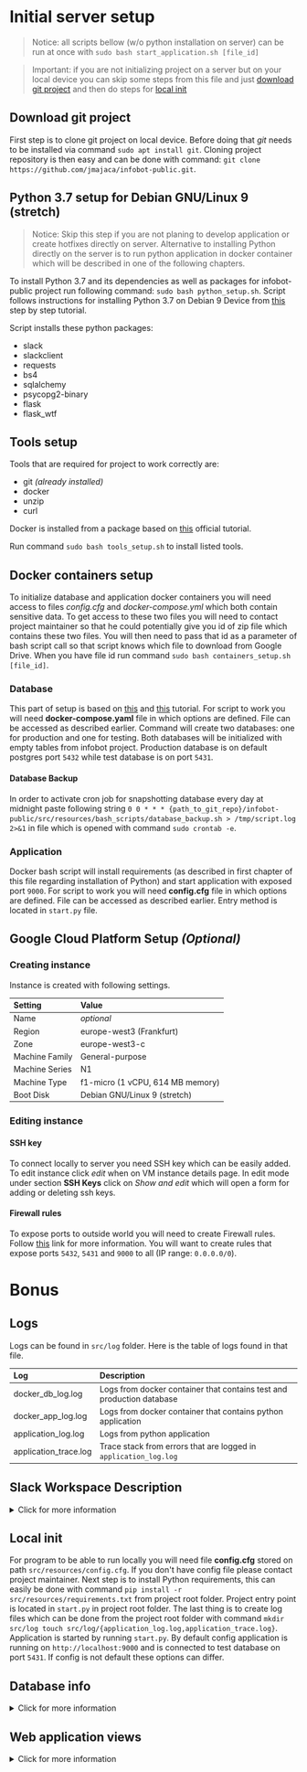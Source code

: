 # Initial server setup

> Notice: all scripts bellow (w/o python installation on server) can be run at once with 
> `sudo bash start_application.sh [file_id]`

> Important: if you are not initializing project on a server but on your local device you can skip some steps from this
> file and just
> [download git project](https://github.com/jmajaca/infobot-public/blob/master/doc/infobot_doc.md#download-git-project)
> and then do steps for
> [local init](https://github.com/jmajaca/infobot-public/blob/master/doc/infobot_doc.md#local-init)

## Download git project

First step is to clone git project on local device. Before doing that *git* needs
to be installed via command `sudo apt install git`. Cloning project repository is
then easy and can be done with command: `git clone https://github.com/jmajaca/infobot-public.git`.

## Python 3.7 setup for Debian GNU/Linux 9 (stretch)

> Notice: Skip this step if you are not planing to develop application or create hotfixes
> directly on server. Alternative to installing Python directly on the server is to run 
> python application in docker container which
> will be described in one of the following chapters.

To install Python 3.7 and its dependencies as well as packages for infobot-public
project run following command:
`sudo bash python_setup.sh`. Script follows instructions for installing Python
3.7 on Debian 9 Device from [this](https://linuxize.com/post/how-to-install-python-3-7-on-debian-9/)
step by step tutorial.

Script installs these python packages:

* slack
* slackclient
* requests
* bs4
* sqlalchemy
* psycopg2-binary
* flask
* flask_wtf

## Tools setup

Tools that are required for project to work correctly are:

* git *(already installed)*
* docker
* unzip
* curl

Docker is installed from a package based on [this](https://docs.docker.com/engine/install/debian/)
official tutorial.

Run command `sudo bash tools_setup.sh` to install listed tools.

## Docker containers setup

To initialize database and application docker containers you will need access
to files *config.cfg* and *docker-compose.yml* which both contain sensitive data.
To get access to these two files you will need to contact project maintainer
so that he could potentially give you id of zip file which contains these two
files. You will then need to pass that id as a parameter of bash script call
so that script knows which file to download from Google Drive.
When you have file id run command
`sudo bash containers_setup.sh [file_id]`.

### Database

This part of setup is based on [this](https://phoenixnap.com/kb/deploy-postgresql-on-docker)
and [this](https://www.digitalocean.com/community/tutorials/how-to-install-docker-compose-on-debian-9) tutorial. 
For script to work you will need **docker-compose.yaml** 
file in which options are defined. File can be accessed as described earlier.
Command will create two databases: one for production and one for testing. Both databases will be initialized with empty
tables from infobot project. Production database is on default postgres port `5432` while test database is on port
`5431`.

#### Database Backup

In order to activate cron job for snapshotting database every day at midnight paste
following string `0 0 * * * {path_to_git_repo}/infobot-public/src/resources/bash_scripts/database_backup.sh > /tmp/script.log 2>&1`
in file which is opened with command `sudo crontab -e`.

### Application

Docker bash script will install
requirements (as described in first chapter of this file regarding installation of Python)
and start application with exposed port `9000`. 
For script to work you will need **config.cfg** 
file in which options are defined. File can be accessed as described earlier.
Entry method is located in `start.py` file.

## Google Cloud Platform Setup *(Optional)*

### Creating instance

Instance is created with following settings.

|     Setting             |     Value     |
| :------------------ | :-------------------|
| Name | *optional* |
| Region | europe-west3 (Frankfurt) |
| Zone | europe-west3-c |
| Machine Family | General-purpose |
| Machine Series | N1 |
| Machine Type | f1-micro (1 vCPU, 614 MB memory) |
| Boot Disk | Debian GNU/Linux 9 (stretch) |

### Editing instance

#### SSH key

To connect locally to server you need SSH key which can be easily added.
To edit instance click *edit* when on VM instance details page.
In edit mode under section **SSH Keys** click on *Show and edit* which will
open a form for adding or deleting ssh keys.

#### Firewall rules

To expose ports to outside world you will need to create Firewall rules. Follow
[this](https://stackoverflow.com/questions/21065922/how-to-open-a-specific-port-such-as-9090-in-google-compute-engine)
link for more information.
You will want to create rules that expose ports `5432`, `5431` and `9000` to all (IP range: `0.0.0.0/0`).

# Bonus

## Logs

Logs can be found in `src/log` folder. Here is the table of logs found in that file.

|     Log             |     Description     |
| :------------------ | :-------------------|
| docker_db_log.log   | Logs from docker container that contains test and production database |
| docker_app_log.log  | Logs from docker container that contains python application |
| application_log.log | Logs from python application |
| application_trace.log | Trace stack from errors that are logged in `application_log.log` |

## Slack Workspace Description

<details>

<summary>Click for more information</summary>

### Test Workspace

For test workspace url please contact project maintainer.

### Bot permissions

Infobot has following permissions on slack workspace:

|     OAuth Scope     |     Description     |
| :------------------ | :-------------------|
| app_mentions:read   | View messages that directly mention @infobot in conversations that the app is in |
| channels:read      | View basic information about public channels in the workspace |
| chat:write | Send messages as @infobot |
| chat:write.public | Send messages to channels @infobot isn't a member of |
| im:read | View basic information about direct messages that Infobot has been added to |
| im:write | Start direct messages with people |
| pins:read | View pinned content in channels and conversations that Infobot has been added to |
| pins:write | Add and remove pinned messages and files |
| reactions: read | View emoji reactions and their associated content in channels and conversations that Infobot has been added to |
| users:read | View people in the workspace |

</details>

## Local init

For program to be able to run locally you will need file **config.cfg** stored on path `src/resources/config.cfg`.
If you don't have config file please contact project maintainer. Next step is to install Python requirements, this
can easily be done with command `pip install -r src/resources/requirements.txt` from project root folder. Project entry 
point is located in `start.py` in project root folder. 
The last thing is to create log files which can be done from the project root folder with command
`mkdir src/log touch src/log/{application_log.log,application_trace.log}`.
Application is started by running `start.py`.
By default config application is running on `http://localhost:9000` and is connected to test database on port `5431`.
If config is not default these options can differ.

## Database info

<details>

<summary>Click for more information</summary>

### Diagram

![Alt text](doc/images/dbdiagram.png?raw=true "Database diagram")

### Description

#### Notification

This table contains all relevant data of notification that is beaning scrapped.

| name | type | description |
| :--- | :--- | :---------- |
| id | SERIAL | unique autogenerated notification identification |
| title | VARCHAR | title of the notification |
| author | INTEGER | foreign key that is unique identification of the notification author |
| site | INTEGER | foreign key that is unique identification of the notification course |
| publish_date | TIMESTAMP | date and time when the notification was published |
| text | VARCHAR | text of the notification parsed for the Slack messaging |
| link | VARCHAR | link to the original notification that was scrapped |

#### Reminder

This table represents autogenerated reminders from scrapped notifications.

| name | type | description |
| :--- | :--- | :---------- |
| id | SERIAL | unique autogenerated reminder identification |
| text | VARCHAR | text of the reminder (one notification paragraph) parsed for the Slack messaging |
| end_date | TIMESTAMP | date and time when the event in the reminder is meant to happen |
| timer | INTERVAL | time before `end_date` when reminder is meant to be sent as a Slack message |
| posted | BOOLEAN | flag that tells if reminder has already been sent |

#### Channel

This table represents Slack channels from selected Slack Workspace.

| name | type | description |
| :--- | :--- | :---------- |
| id | VARCHAR | unique channel identification generated by Slack |
| tag | VARCHAR | channel tag |
| creator_id | VARCHAR | foreign key that is unique identification of Slack user who created the channel |
| created | TIMESTAMP | date and time when the channel was created |

#### Course

This table represents a faculty course.

| name | type | description |
| :--- | :--- | :---------- |
| id | SERIAL | unique autogenerated course identification |
| name | VARCHAR | course name |
| channel_tag | VARCHAR | foreign key that connects course and channel via channel tag |
| url | VARCHAR | course url on the internet |
| watch | BOOLEAN | flag that tells if course is on the watchlist, if course is on the watchlist the scraper is going to scrape notifications for the course via url |

#### Author

This table represent an author of the notification that was scrapped.

| name | type | description |
| :--- | :--- | :---------- |
| id | SERIAL | unique autogenerated author identification |
| first_name | VARCHAR | author's first name |
| last_name | VARCHAR | author's last name |

#### Pin

This table represents a message pin from the Slack Workspace.

| name | type | description |
| :--- | :--- | :---------- |
| id | SERIAL | unique autogenerated pin identification |
| creation_date | TIMESTAMP | date and time when the pin was created |
| timer | INTERVAL | time for how long the message is going to be pinned |
| notification | INTEGER | foreign key of the notification that was pinned |
| timestamp | FLOAT | unique message identification represented as [timestamp](https://api.slack.com/messaging/retrieving#individual_messages)
| done | BOOLEAN | flag that tells if pin is done, if pin is done then it is unpinned |

#### Slack User

This table represents a Slack user from the Slack Workspace.

| name | type | description |
| :--- | :--- | :---------- |
| id | VARCHAR | unique user identification generated by Slack |
| name | VARCHAR | slack username generated from user's e-mail |

#### Reaction

This table represents a reaction from the Slack Workspace.

| name | type | description |
| :--- | :--- | :---------- |
| id | SERIAL | unique autogenerated reaction identification |
| name | VARCHAR | reactions name in the Slack Workspace |
| timestamp | FLOAT | unique message identification represented as [timestamp](https://api.slack.com/messaging/retrieving#individual_messages) on which the reaction was given
| sender | VARCHAR | foreign key that is unique identification of Slack user who gave the reaction |
| receiver | VARCHAR | foreign key that is unique identification of Slack user who received the reaction |

#### User

This table represent a user that can log in on the web application. 
This table is not to be confused with *Slack User* table.

| name | type | description |
| :--- | :--- | :---------- |
| id | SERIAL | unique autogenerated user identification |
| name | VARCHAR | username |
| password | VARCHAR | hashed user's password |

#### Filter

> Notice: this table is yet to be clearly defined, as of now it is not used in the application

This table represents filters on scrapping notifications.

| name | type | description |
| :--- | :--- | :---------- |
| id | SERIAL | unique autogenerated filter identification |
| ban_title | VARCHAR | title regex that if matched means that notification is not scrapped |

</details>

## Web application views

<details>

<summary>Click for more information</summary>

### Navigation bar

![Alt text](doc/images/navigation_bar.png?raw=true "Navigation bar")

Navigation bar has 6 main buttons: **Home**, **Courses**, **Reminders**, **Reactions**, **Scan** and button containing username of
logged in user. Click on the application icon or **Infobot** text next to is going to redirect user to **Home** page.
Also there is scrapper status on the right side of navigation bar near logged in user. Scrapper status is changed dynamically.
Scrapper can have 4 statuses (all in different color): *Off*, *Scrapping*, *Sleeping*, *Error*. Click on the status is redirecting user to **Home** page.
Buttons **Home**, **Courses**, **Reminders** and **Reactions** are redirecting to corresponding pages. Button **Scan** opens a
dropdown that has following options: **Scan for users**, **Scan for channels**, **Scan for reactions** and **Complete scan**
which starts all other scans by one click. All scans are done on the Slack Workspace. For scanning users and channels class
`Scanner` is used and for reactions scan class `ReactionManager` is used. When clicked on a scan spinner is appearing for the duration
of scanning. If scan finished without errors check mark will replace spinner, if that is not the case error icon will appear.

![Alt text](doc/images/scan.png?raw=true "Scan")

On the far right there is username of logged in user along with user icon. By clicking on the username dropdown appears that has following options:
*Settings* and *Logout*. By clicking on *Settings* user open it's profile settings where he can change his user settings.
Click on the *Logout* is going to logout user and redirect him to login page.

![Alt text](doc/images/user_actions.png?raw=true "User actions")

Navigation bar html code is located in `base.html` as it is JavaScript code for navigation bar actions. Backend logic is located
in `nav_bar_view.py`. Scraper progress is stored in *localStorage* in `base.html` from endpoint
`progress` in `base_view.py`. Scraper status card gets its value from that stored value in *localStorage*.

### Home

On home page are the most important things about Infobot - it's scrapping status and log entries.

![Alt text](doc/images/home.png?raw=true "Home")

Progress bar tells user what is the progress of scrapping and description of current scraping phase.
Progress bar is getting information from the same place as scraping status in the navigation bar.
There are two states of progress bar: running (blue with progress percent) and error (red with *ERROR* message).

![Alt text](doc/images/scrape_bar.png?raw=true "Scrape progressbar")
![Alt text](doc/images/error_bar.png?raw=true "Error progressbar")

Bellow progress bar are two buttons: **START** and **STOP**. Button **START** starts process of scraping in the `Scraper`
class, while button **STOP** send *SIGINT* to process started in `Scraper` class.

Logs are also very important aspect of Infobot application. Creating and managing logs is duty of
`Logger` class. 
`Looger` class does not only create logs for scrapping process but for scanning process too.
There are three types of logs:

| type | description |
| :--- | :---------- |
| INFO | events like starting or terminating scraping/scanning process and inserting a new element to database |
| WARNING | events that are not crashing scraping/scanning process but are disturbing it, like not being able to log in on the web page to scrape data |
| ERROR | events that cause scrapping/scanning process to terminate |

> Important: Logs listed on the Home page are **not** only logs from `Scrapper`, but are logs for whole Infobot application

Logs are sorted by the newest, so the fresh logs are always up top.
**INFO** and **WARNING** logs can only be read, while **ERROR** log can be clicked which opens popup
with stack trace of error for more detailed information.

![Alt text](doc/images/trace_log_popup.png?raw=true "Trace log popup")

Data from popup is located in `src/log/application_trace.log` and log data from home page is located in `src/log/application_log.log`.
HTML and JavaScript for home page are located in `home.html` file. Backend logic is located in `home_view.py`.

### Courses

On the courses page there are tree tables: **Watch list**, **Unwatched list** and **Archived list**.

| list | description |
| :--- | :---------- |
Watch | Courses for which corresponding channels exists and which the Scrapper **is** scraping
Unwatched | Courses for which corresponding channels exists and which the Scrapper **is not** scraping
Archived | Courses for which corresponding channels exists but are **archived** and which the Scrapper **is not** scraping

Every list has following elements.

| element | description |
| :--- | :---------- |
Name | Course name 
Tag | Slack channel tag of channel in which Infobot is going to send notifications and reminders
Url | Course url from which Infobot is scrapping data
Watch | Toggle that defines if Infobot is going to scrape data from provided url for course and post messages to the Slack channel
Actions | <ul><li>Save - save changes made for the course</li><li>Reset - reset any changes made on the course (if not saved)</li><li>Archive - archive Slack channel and remove course from the watch list</li><li>Unarchive - unarchive Slack channel (currently not working because Slack bot users can't unarchive channels)</li><li>Delete - delete course from database, but not the channel</li></ul>

HTML and Javascript for this page is located in `course.html` and backend in `course_view.py`.

#### Watch list

![Alt text](doc/images/course_watch_list.png?raw=true "Course Watch list")

List shows all watched courses with option to edit certain attributes of each course.
If users changes *Watch* attribute of the course then that course will move to Unwatched list and if user archives channel that course will go to Archived list.
The last row is made for saving new course to Watch/Unwatched list, so it does not have action buttons for *Archive* and *Delete*.
If there is currently no corresponding channel for a new course user can click on **+** icon in *Tags* section which will
open popup for creating new Slack channel.

![Alt text](doc/images/create_new_channel.png?raw=true "Create a new Slack channel")

When creating channel user can define channel tag, topic and users. Creator of the channel will be Infobot application in the Slack Workspace.

If users whishes not to create special channel for the course then user can select one of the channel tags in the dropdown without creating new channel.
In the channel tag dropdown are shown only channels that have no course connected to it plus channel `#general`.
Channel `#general` can have as many connected courses to it as the user wants.
This behaviour is only present for `#general` channel.

#### Unwatched list

![Alt text](doc/images/course_unwatched_list.png?raw=true "Course Unwatched list")

Unwatched list is almost the same as the Watched list with exception that Unwatched list shows only courses that have *Watch* attribute set to **Off**.
There is still option to edit courses, but not to add any new course like on the Watch list.
If users changes *Watch* attribute of the course then that course will move to Watch list and if user archives channel that course will go to Archived list.
All list elements have all actions available except for courses that have channel tag `#general` which is to prevent user from archiving the `#general` channel.

#### Archived list

![Alt text](doc/images/course_archived_list.png?raw=true "Course Unwatched list")

Archived list contains courses for which channels are archived. For that reason every course has attribute *Watch* set to **Off**.
User can edit every attribute of course except attribute *Watch* which is read only.
In the actions section there is no archive action because channels is already archived but there is option for unarchiving the channel.
Action that unarchives channel is not currently possible because of Slack API and it's limitations for bots.


</details>